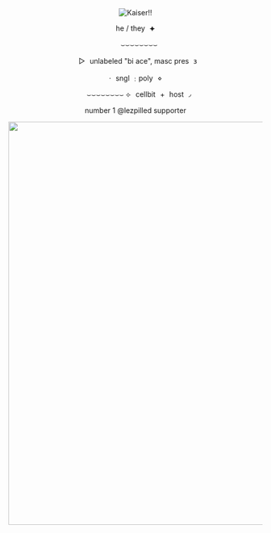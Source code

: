 <div align="center">
<img src="https://fontmeme.com/permalink/250207/d73b839c500b2f0a40514b0250eecc2a.png" alt="Kaiser!!">

 he / they ⯌

 ⌣⌣⌣⌣⌣⌣⌣⌣

 ▻ unlabeled "bi ace", masc pres 𐑂

 · sngl ﹕poly ⋄ 

 ⌣⌣⌣⌣⌣⌣⌣⌣
  ⟣ cellbit + host ◞

   number 1 @lezpilled supporter

<img src="https://64.media.tumblr.com/27a801ba6b33ae604c63c8a471894c10/ee80aebd4efb6683-4e/s250x400/0227bcce2a790a8b867414db1756f5a82f3bc0ae.png" alt=" "  width=800>
